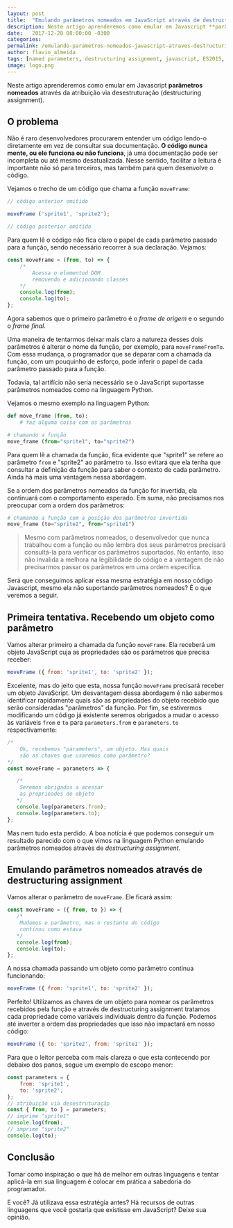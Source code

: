```yaml
---
layout: post
title:  "Emulando parâmetros nomeados em JavaScript através de destructuring assignment"
description: Neste artigo aprenderemos como emular em Javascript **parâmetros nomeados** através da atribuição via desestruturação (destructuring assignment). 
date:   2017-12-28 08:00:00 -0300
categories:
permalink: /emulando-parametros-nomeados-javascript-atraves-destructuring-assignment/
author: flavio_almeida
tags: [named parameters, destructuring assignment, javascript, ES2015, ES6]
image: logo.png
---
```


Neste artigo aprenderemos como emular em Javascript **parâmetros nomeados** através da atribuição via desestruturação (destructuring assignment). 

## O problema

Não é raro desenvolvedores procurarem entender um código lendo-o diretamente em vez de consultar sua documentação. **O código nunca mente, ou ele funciona ou não funciona**, já uma documentação pode ser incompleta ou até mesmo desatualizada. Nesse sentido, facilitar a leitura é importante não só para terceiros, mas também para quem desenvolve o código.

Vejamos o trecho de um código que chama a função `moveFrame`:

```javascript
// código anterior omitido 

moveFrame ('sprite1', 'sprite2');

// código posterior omitido 
```

Para quem lê o código não fica claro o papel de cada parâmetro passado para a função, sendo necessário recorrer à sua declaração. Vejamos:

```javascript 
const moveFrame = (from, to) => {
    /*
        Acessa o elementod DOM
        removendo e adicionando classes
    */
    console.log(from);
    console.log(to);
};
```

Agora sabemos que o primeiro parâmetro é o *frame de origem* e o segundo o *frame final*. 

Uma maneira de tentarmos deixar mais claro a natureza desses dois parâmetros é alterar o nome da função, por exemplo, para `moveFrameFromTo`. Com essa mudança, o programador que se deparar com a chamada da função, com um pouquinho de esforço, pode inferir o papel de cada parâmetro passado para a função. 

Todavia, tal artifício não seria necessário se o JavaScript suportasse parâmetros nomeados como na linguagem Python. 

Vejamos o mesmo exemplo na linguagem Python:

```python
def move_frame (from, to):
    # faz alguma coisa com os parâmetros
```

```python
# chamando a função
move_frame (from="sprite1", to="sprite2")
```

Para quem lê a chamada da função, fica evidente que "sprite1" se refere ao parâmetro `from` e "sprite2" ao parâmetro `to`. Isso evitará que ela tenha que consultar a definição da função para saber o contexto de cada parâmetro. Ainda há mais uma vantagem nessa abordagem.

Se a ordem dos parâmetros nomeados da função for invertida, ela continuará com o comportamento esperado. Em suma, não precisamos nos preocupar com a ordem dos parâmetros:

```python
# chamando a função com a posição dos parâmetros invertida
move_frame (to="sprite2", from="sprite1")
```

>Mesmo com parâmetros nomeados, o desenvolvedor que nunca trabalhou com a função ou não lembra dos seus parâmetros precisará consultá-la para verificar os parâmetros suportados. No entanto, isso não invalida a melhora na legibilidade do código e a vantagem de não precisarmos passar os parâmetros em uma ordem específica.

Será que conseguimos aplicar essa mesma estratégia em nosso código Javascript, mesmo ela não suportando parâmetros nomeados? É o que veremos a seguir. 

## Primeira tentativa. Recebendo um objeto como parâmetro

Vamos alterar primeiro a chamada da função `moveFrame`. Ela receberá um objeto JavaScript cuja as propriedades são os parâmetros que precisa receber:

```javascript
moveFrame ({ from: 'sprite1', to: 'sprite2' });
```

Excelente, mas do jeito que esta, nossa função `moveFrame` precisará receber um objeto JavaScript. Um desvantagem dessa abordagem é não sabermos identificar rapidamente quais são as propriedades do objeto recebido que serão consideradas "parâmetros" da função. Por fim, se estivermos modificando um código já existente seremos obrigados a mudar o acesso às variáveis `from` e `to` para `parameters.from` e `parameters.to` respectivamente:

```javascript
/*
    Ok, recebemos "parameters", um objeto. Mas quais 
    são as chaves que usaremos como parâmetro?
*/
const moveFrame = parameters => {

   /* 
    Seremos obrigados a acessar 
    as proprieades do objeto
   */
   console.log(parameters.from);
   console.log(parameters.to);
};
```

Mas nem tudo esta perdido. A boa notícia é que podemos conseguir um resultado parecido com o que vimos na linguagem Python emulando parâmetros nomeados através de *destructuring assignment*.

## Emulando parâmetros nomeados através de destructuring assignment

Vamos alterar o parâmetro de `moveFrame`. Ele ficará assim:

```javascript
const moveFrame = ({ from, to }) => {
   /*
    Mudamos o parâmetro, mas o restante do código 
    continou como estava
   */
   console.log(from);
   console.log(to);
};
```

A nossa chamada passando um objeto como parâmetro continua funcionando:

```javascript
moveFrame ({ from: 'sprite1', to: 'sprite2' });
```

Perfeito! Utilizamos as chaves de um objeto para nomear os parâmetros recebidos pela função e através de destructuring assignment tratamos cada propriedade como variáveis individuais dentro da função. Podemos até inverter a ordem das propriedades que isso não impactará em nosso código:

```javascript
moveFrame ({ to: 'sprite2', from: 'sprite1' });
```

Para que o leitor perceba com mais clareza o que esta contecendo por debaixo dos panos, segue um exemplo de escopo menor:

```javascript
const parameters = {
    from: 'sprite1',
    to: 'sprite2', 
};
// atribuição via desestruturaçãp
const { from, to } = parameters;
// imprime "sprite1"
console.log(from);
// imprime "sprite2"
console.log(to);
```

## Conclusão

Tomar como inspiração o que há de melhor em outras linguagens e tentar aplicá-la em sua linguagem é colocar em prática a sabedoria do programador. 

E você? Já utilizava essa estratégia antes? Há recursos de outras linguagens que você gostaria que existisse em JavaScript? Deixe sua opinião.